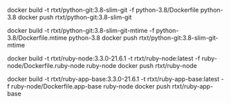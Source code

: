 docker build -t rtxt/python-git:3.8-slim-git -f python-3.8/Dockerfile python-3.8
docker push rtxt/python-git:3.8-slim-git

docker build -t rtxt/python-git:3.8-slim-git-mtime -f python-3.8/Dockerfile.mtime python-3.8
docker push rtxt/python-git:3.8-slim-git-mtime

docker build -t rtxt/ruby-node:3.3.0-21.6.1 -t rtxt/ruby-node:latest -f ruby-node/Dockerfile.ruby-node ruby-node
docker push rtxt/ruby-node

docker build -t rtxt/ruby-app-base:3.3.0-21.6.1 -t rtxt/ruby-app-base:latest -f ruby-node/Dockerfile.app-base ruby-node
docker push rtxt/ruby-app-base
